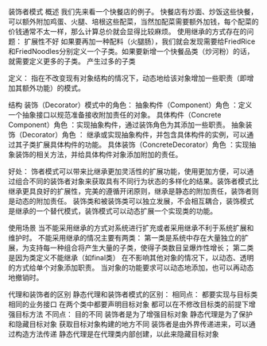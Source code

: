 装饰者模式
概述
我们先来看一个快餐店的例子。
快餐店有炒面、炒饭这些快餐，可以额外附加鸡蛋、火腿、培根这些配菜，当然加配菜需要额外加钱，每个配菜的价钱通常不太一样，那么计算总价就会显得比较麻烦。
使用继承的方式存在的问题：
扩展性不好
如果要再加一种配料（火腿肠），我们就会发现需要给FriedRice和FriedNoodles分别定义一个子类。如果要新增一个快餐品类（炒河粉）的话，就需要定义更多的子类。
产生过多的子类

定义：
指在不改变现有对象结构的情况下，动态地给该对象增加一些职责（即增加其额外功能）的模式。

结构
装饰（Decorator）模式中的角色：
    抽象构件（Component）角色 ：定义一个抽象接口以规范准备接收附加责任的对象。
    具体构件（Concrete Component）角色 ：实现抽象构件，通过装饰角色为其添加一些职责。
    抽象装饰（Decorator）角色 ： 继承或实现抽象构件，并包含具体构件的实例，可以通过其子类扩展具体构件的功能。
    具体装饰（ConcreteDecorator）角色 ：实现抽象装饰的相关方法，并给具体构件对象添加附加的责任。

好处：
饰者模式可以带来比继承更加灵活性的扩展功能，使用更加方便，可以通过组合不同的装饰者对象来获取具有不同行为状态的多样化的结果。装饰者模式比继承更具良好的扩展性，完美的遵循开闭原则，继承是静态的附加责任，装饰者则是动态的附加责任。
装饰类和被装饰类可以独立发展，不会相互耦合，装饰模式是继承的一个替代模式，装饰模式可以动态扩展一个实现类的功能。

使用场景
当不能采用继承的方式对系统进行扩充或者采用继承不利于系统扩展和维护时。
不能采用继承的情况主要有两类： 
    第一类是系统中存在大量独立的扩展，为支持每一种组合将产生大量的子类，使得子类数目呈爆炸性增长；
    第二类是因为类定义不能继承（如final类）
在不影响其他对象的情况下，以动态、透明的方式给单个对象添加职责。
当对象的功能要求可以动态地添加，也可以再动态地撤销时。


代理和装饰者的区别
静态代理和装饰者模式的区别：
相同点：
都要实现与目标类相同的业务接口
在两个类中都要声明目标对象
都可以在不修改目标类的前提下增强目标方法
不同点：
目的不同 装饰者是为了增强目标对象 静态代理是为了保护和隐藏目标对象
获取目标对象构建的地方不同 装饰者是由外界传递进来，可以通过构造方法传递 静态代理是在代理类内部创建，以此来隐藏目标对象